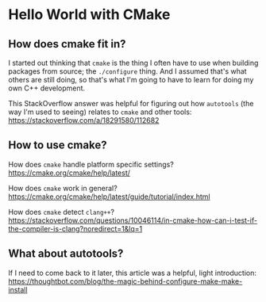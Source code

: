# Hello World with CMake

## How does cmake fit in?

I started out thinking that `cmake` is the thing I often have to use when building packages from
source; the `./configure` thing.  And I assumed that's what others are still doing, so that's what
I'm going to have to learn for doing my own C++ development.

This StackOverflow answer was helpful for figuring out how `autotools` (the way I'm used to seeing)
relates to `cmake` and other tools:
https://stackoverflow.com/a/18291580/112682


## How to use cmake?

How does `cmake` handle platform specific settings?
https://cmake.org/cmake/help/latest/

How does `cmake` work in general?
https://cmake.org/cmake/help/latest/guide/tutorial/index.html

How does `cmake` detect `clang++`?
https://stackoverflow.com/questions/10046114/in-cmake-how-can-i-test-if-the-compiler-is-clang?noredirect=1&lq=1


## What about autotools?

If I need to come back to it later, this article was a helpful, light introduction:
https://thoughtbot.com/blog/the-magic-behind-configure-make-make-install
